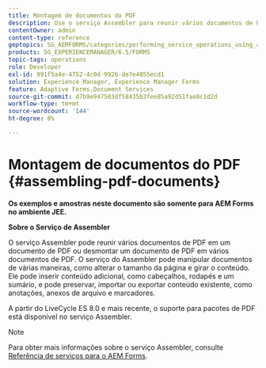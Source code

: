 ```yaml
---
title: Montagem de documentos do PDF
description: Use o serviço Assembler para reunir vários documentos de PDF em um documento de PDF ou desmontar um documento de PDF em vários documentos de PDF.
contentOwner: admin
content-type: reference
geptopics: SG_AEMFORMS/categories/performing_service_operations_using_apis
products: SG_EXPERIENCEMANAGER/6.5/FORMS
topic-tags: operations
role: Developer
exl-id: 991f5a4e-4752-4c0d-9926-de7e4855ecd1
solution: Experience Manager, Experience Manager Forms
feature: Adaptive Forms,Document Services
source-git-commit: d7b9e947503df58435b3fee85a92d51fae8c1d2d
workflow-type: tm+mt
source-wordcount: '144'
ht-degree: 0%

---
```


# Montagem de documentos do PDF {#assembling-pdf-documents}

**Os exemplos e amostras neste documento são somente para AEM Forms no ambiente JEE.**

**Sobre o Serviço de Assembler**

O serviço Assembler pode reunir vários documentos de PDF em um documento de PDF ou desmontar um documento de PDF em vários documentos de PDF. O serviço do Assembler pode manipular documentos de várias maneiras, como alterar o tamanho da página e girar o conteúdo. Ele pode inserir conteúdo adicional, como cabeçalhos, rodapés e um sumário, e pode preservar, importar ou exportar conteúdo existente, como anotações, anexos de arquivo e marcadores.

A partir do LiveCycle ES 8.0 e mais recente, o suporte para pacotes de PDF está disponível no serviço Assembler.

>[!NOTE]
>
>Para obter mais informações sobre o serviço Assembler, consulte [Referência de serviços para o AEM Forms](https://www.adobe.com/go/learn_aemforms_services_63).
